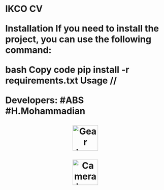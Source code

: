 <h1>IKCO CV</ha>

Installation
If you need to install the project, you can use the following command:

bash
Copy code
pip install -r requirements.txt
Usage
//

Developers:
#ABS
#H.Mohammadian

<p align="center">
  <img src="https://raw.githubusercontent.com/<username>/<repository-name>/main/icons/gear.png" width="80" alt="Gear icon">
</p>
<p align="center">
  <img src="https://raw.githubusercontent.com/<username>/<repository-name>/main/icons/camera.png" width="80" alt="Camera icon">
</p>
